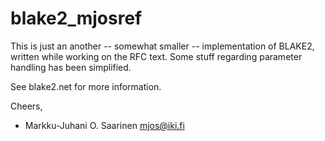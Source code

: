 # blake2_mjosref

This is just an another -- somewhat smaller -- implementation of BLAKE2,
written while working on the RFC text. Some stuff regarding parameter
handling has been simplified.

See blake2.net for more information.

Cheers,
- Markku-Juhani O. Saarinen <mjos@iki.fi>
